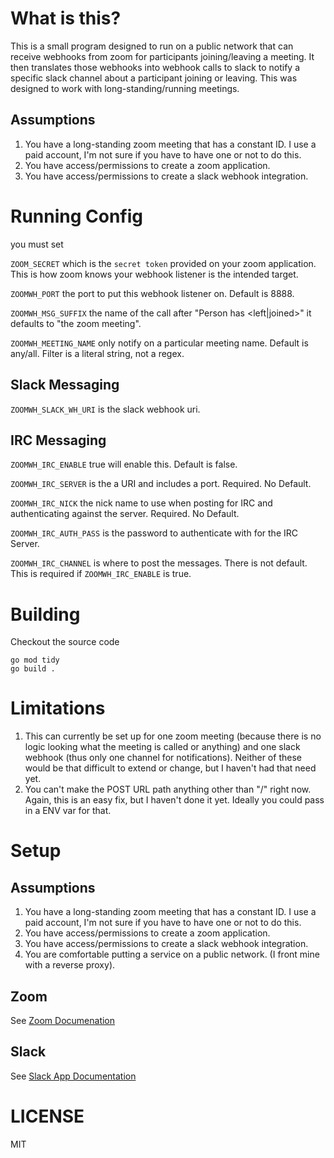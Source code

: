 # What is this?

This is a small program designed to run on a public network that can receive webhooks from zoom for participants joining/leaving a meeting. It then translates those webhooks into webhook calls to slack to notify a specific slack channel about a participant joining or leaving. This was designed to work with long-standing/running meetings. 

## Assumptions


1. You have a long-standing zoom meeting that has a constant ID. I use a paid account, I'm not sure if you have to have one or not to do this.
1. You have access/permissions to create a zoom application.
1. You have access/permissions to create a slack webhook integration.



# Running Config

you must set

`ZOOM_SECRET` which is the `secret token` provided on your zoom application. This is how zoom knows your webhook listener is the intended target.

`ZOOMWH_PORT` the port to put this webhook listener on. Default is 8888.

`ZOOMWH_MSG_SUFFIX` the name of the call after "Person has <left|joined>" it defaults to "the zoom meeting". 

`ZOOMWH_MEETING_NAME` only notify on a particular meeting name. Default is any/all. Filter is a literal string, not a regex.

## Slack Messaging
`ZOOMWH_SLACK_WH_URI` is the slack webhook uri. 

## IRC Messaging
`ZOOMWH_IRC_ENABLE` true will enable this. Default is false.

`ZOOMWH_IRC_SERVER` is the a URI and includes a port. Required. No Default.

`ZOOMWH_IRC_NICK` the nick name to use when posting for IRC and authenticating against the server. Required. No Default.

`ZOOMWH_IRC_AUTH_PASS` is the password to authenticate with for the IRC Server.

`ZOOMWH_IRC_CHANNEL` is where to post the messages. There is not default. This is required if `ZOOMWH_IRC_ENABLE` is true.


# Building

Checkout the source code

    go mod tidy
    go build .


# Limitations
1. This can currently be set up for one zoom meeting (because there is no logic looking what the meeting is called or anything) and one slack webhook (thus only one channel for notifications). Neither of these would be that difficult to extend or change, but I haven't had that need yet. 
1. You can't make the POST URL path anything other than "/" right now. Again, this is an easy fix, but I haven't done it yet. Ideally you could pass in a ENV var for that. 



# Setup

## Assumptions

1. You have a long-standing zoom meeting that has a constant ID. I use a paid account, I'm not sure if you have to have one or not to do this.
1. You have access/permissions to create a zoom application.
1. You have access/permissions to create a slack webhook integration.
1. You are comfortable putting a service on a public network. (I front mine with a reverse proxy).

## Zoom

See [Zoom Documenation](https://github.com/stahnma/zoomwh/blob/main/docs/zoom_app_creation.md)

## Slack

See [Slack App Documentation](https://github.com/stahnma/zoomwh/blob/main/docs/slack_integrations.md)

# LICENSE
MIT
